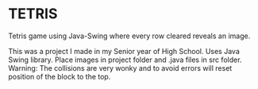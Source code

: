 # TETRIS
Tetris game using Java-Swing where every row cleared reveals an image.

This was a project I made in my Senior year of High School. Uses Java Swing library. Place images in project folder and .java files in src folder.
Warning: The collisions are very wonky and to avoid errors will reset position of the block to the top.
